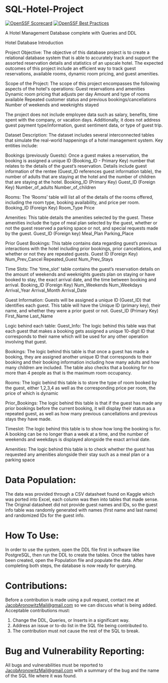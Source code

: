 # SQL-Hotel-Project

[![OpenSSF Scorecard](https://api.securityscorecards.dev/projects/github.com/JacobAronowitz/SQL-Hotel-Project-Group-4/badge)](https://securityscorecards.dev/viewer/?uri=github.com/JacobAronowitz/SQL-Hotel-Project-Group-4)
[![OpenSSF Best Practices](https://www.bestpractices.dev/projects/8563/badge)](https://www.bestpractices.dev/projects/8563)

A Hotel Management Database complete with Queries and DDL

Hotel Database Introduction

Project Objective: The objective of this database project is to create a relational database system that is able to accurately track and support the assorted reservation details and statistics of an upscale hotel. The expected outcomes of this project include an efficient way to track guest reservations, available rooms, dynamic room pricing, and guest amenities.  

Scope of the Project: The scope of this project encompasses the following aspects of the
hotel's operations:
Guest reservations and amenities
Dynamic room pricing that adjusts per day
Amount and type of rooms available
Repeated customer status and previous bookings/cancellations
Number of weekends and weeknights stayed

The project does not include employee data such as salary, benefits, time spent with the company, or vacation days. Additionally, it does not address guest payment type/information, guest sentiment data, or type of guest trip.

Dataset Description: The dataset includes several interconnected tables that simulate the real-world happenings of a hotel management system. Key entities include:

 Bookings (previously Guests): Once a guest makes a reservation, the booking is assigned a unique ID (Booking_ID - Primary Key) number that relates to the details of the guest’s reservation. Details include guest information of the rentee (Guest_ID references guest information table), the number of adults that are staying at the hotel and the number of children that are staying at the hotel.
Booking_ID (Primary Key)
Guest_ID (Foreign Key)
Number_of_adults
Number_of_children

Rooms: The ‘Rooms’ table will list all of the details of the rooms offered, including the room type, booking availability, and price per room. 
Booking_ID (Foreign Key)
Room_Type
Price

Amenities: This table details the amenities selected by the guest. These amenities include the type of meal plan selected by the guest, whether or not the guest reserved a parking space or not, and special requests made by the guest.
Guest_ID (Foreign key)
Meal_Plan
Parking_Place

Prior Guest Bookings: This table contains data regarding guest’s previous interactions with the hotel including prior bookings, prior cancellations, and whether or not they are repeated guests.
Guest ID (Foreign Key)
Num_Prev_Cancel
Repeated_Guest 
Num_Prev_Stays

 Time Slots: The 'time_slot' table contains the guest’s reservation details on the amount of weekends and weeknights guests plan on staying or have booked to stay, the exact arrival date, and the time between booking and arrival.
Booking_ID (Foreign Key)
Num_Weekends
Num_Weekdays
Arrival_Year
Arrival_Month
Arrival_Date

Guest Information: Guests will be assigned a unique ID (Guest_ID) that identifies each guest. This table will have the Unique ID (primary key), their name, and whether they were a prior guest or not.
Guest_ID (Primary Key)
First_Name
Last_Name

Logic behind each table:
Guest_Info: The logic behind this table was that each guest that makes a booking gets assigned a unique 10-digit ID that corresponds to their name which will be used for any other operation involving that guest.

Bookings: The logic behind this table is that once a guest has made a booking, they are assigned another unique ID that corresponds to their booking and their booking information including how many adults and how many children are included. The table also checks that a booking for no more than 4 people as that is the maximum room occupancy.

Rooms: The logic behind this table is to store the type of room booked by the guest, either 1,2,3,4 as well as the corresponding price per room, the price of which is dynamic

Prior_Bookings: The logic behind this table is that if the guest has made any prior bookings before the current booking, it will display their status as a repeated guest, as well as how many previous cancellations and previous stays they have made.

Timeslot: The logic behind this table is to show how long the booking is for. A booking can be no longer than a week at a time, and the number of weekends and weekdays is displayed alongside the exact arrival date.

Amenities: The logic behind this table is to check whether the guest has requested any amenities alongside their stay such as a meal plan or a parking space


# Data Population: 
The data was provided through a CSV datasheet found on Kaggle which was ported into Excel, each column was then into tables that made sense. The Original datasheet did not provide guest names and IDs, so the guest info table was randomly generated with names (first name and last name) and randomized IDs for the guest info.

# How To Use:
In order to use the system, open the DDL file first in software like PostgreSQL, then run the DDL to create the tables. Once the tables have been created, open the Population file and populate the data. After completing both steps, the database is now ready for querying.

# Contributions:
Before a contribution is made using a pull request, contact me at JacobAronowitzMail@gmail.com so we can discuss what is being added.
Acceptable contributions must:
1) Change the DDL, Queries, or Inserts in a significant way.
2) Address an issue or to-do list in the SQL file being contributed to.
3) The contribution must not cause the rest of the SQL to break.

# Bug and Vulnerability Reporting:
All bugs and vulnerabilities must be reported to JacobAronowitzMail@gmail.com with a summary of the bug and the name of the SQL file where it was found.
